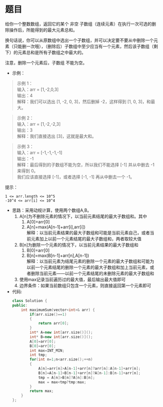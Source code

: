 # 题目
给你一个整数数组，返回它的某个 非空 子数组（连续元素）在执行一次可选的删除操作后，所能得到的最大元素总和。

换句话说，你可以从原数组中选出一个子数组，并可以决定要不要从中删除一个元素（只能删一次哦），（删除后）子数组中至少应当有一个元素，然后该子数组（剩下）的元素总和是所有子数组之中最大的。

注意，删除一个元素后，子数组 不能为空。


* 示例：

>示例 1：<br>
输入：arr = [1,-2,0,3]<br>
输出：4<br>
解释：我们可以选出 [1, -2, 0, 3]，然后删掉 -2，这样得到 [1, 0, 3]，和最大。

>示例 2：<br>
输入：arr = [1,-2,-2,3]<br>
输出：3<br>
解释：我们直接选出 [3]，这就是最大和。

>示例 3：<br>
输入：arr = [-1,-1,-1,-1]<br>
输出：-1<br>
解释：最后得到的子数组不能为空，所以我们不能选择 [-1] 并从中删去 -1 来得到 0。<br>
我们应该直接选择 [-1]，或者选择 [-1, -1] 再从中删去一个 -1。

提示：

    1 <= arr.length <= 10^5
    -10^4 <= arr[i] <= 10^4



* 思路：采用动规计算，使用两个数组A,B。
    1. A[n]为不删除元素的情况下，以当前元素结尾的最大子数组和。其中
        1. A[0]=arr[0]
        2. A[n]=max(A[n-1]+arr[i],arr[i])<br>解释：以当前元素结果的最大子数组和可能是当前元素自己，或者当前元素加上以前一个元素结尾的最大子数组和，两者取较大值
    2. B[n]为删除一个元素的情况下，以当前元素结果的最大子数组和
        1. B[0]=arr[0]
        2. B[n]=max(B[n-1]+arr[n],A[n-1])<br>解释：以当前元素为结尾元素的删除一个元素的最大子数组和可能为以前一个元素结尾的删除一个元素的最大子数组和加上当前元素，或者删除当前元素——以前一个元素结尾的未删除元素的最大子数组和
    3. 使用max记录当前遍历过的最大值，最后输出最大值即可
    4. 边界条件：如果当前数组只包含一个元素，则直接返回第一个元素即可
* 代码:
    ```C++
    class Solution {
    public:
        int maximumSum(vector<int>& arr) {
            if(arr.size()==1)
            {
                return arr[0];
            }
            int* A=new int[arr.size()]();
            int* B=new int[arr.size()]();
            A[0]=arr[0];
            B[0]=arr[0];
            int max=INT_MIN;
            int tmp;
            for(int n=1;n<arr.size();++n)
            {
                A[n]=arr[n]>A[n-1]+arr[n]?arr[n]:A[n-1]+arr[n];
                B[n]=A[n-1]>B[n-1]+arr[n]?A[n-1]:B[n-1]+arr[n];
                tmp = A[n]>B[n]?A[n]:B[n];
                max = max<tmp?tmp:max;
            }
            return max;
        }
    };
    ```